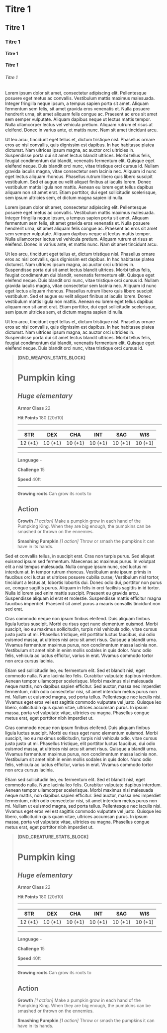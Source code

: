 # Titre 1
## Titre 1
### Titre 1
#### Titre 1
##### Titre 1
###### Titre 1

Lorem ipsum dolor sit amet, consectetur adipiscing elit. Pellentesque posuere eget metus ac convallis. Vestibulum mattis maximus malesuada. Integer fringilla neque ipsum, a tempus sapien porta sit amet. Aliquam fermentum sem felis, sit amet gravida eros venenatis et. Nulla posuere hendrerit urna, sit amet aliquam felis congue ac. Praesent ac eros sit amet sem semper vulputate. Aliquam dapibus neque ut lectus mattis tempor. Nulla ullamcorper lectus vel vehicula pretium. Aliquam rutrum et risus at eleifend. Donec in varius ante, et mattis nunc. Nam sit amet tincidunt arcu.

Ut leo arcu, tincidunt eget tellus et, dictum tristique nisl. Phasellus ornare eros ac nisl convallis, quis dignissim est dapibus. In hac habitasse platea dictumst. Nam ultrices ipsum magna, ac auctor orci ultricies in. Suspendisse porta dui sit amet lectus blandit ultrices. Morbi tellus felis, feugiat condimentum dui blandit, venenatis fermentum elit. Quisque eget eleifend neque. Duis blandit orci nunc, vitae tristique orci cursus id. Nullam gravida iaculis magna, vitae consectetur sem lacinia nec. Aliquam id nunc eget lectus aliquam rhoncus. Phasellus rutrum libero quis libero suscipit vestibulum. Sed et augue eu velit aliquet finibus at iaculis lorem. Donec vestibulum mattis ligula non mattis. Aenean eu lorem eget tellus dapibus aliquam non sit amet erat. Etiam porttitor, dui eget sollicitudin scelerisque, sem ipsum ultricies sem, et dictum magna sapien id nulla.

Lorem ipsum dolor sit amet, consectetur adipiscing elit. Pellentesque posuere eget metus ac convallis. Vestibulum mattis maximus malesuada. Integer fringilla neque ipsum, a tempus sapien porta sit amet. Aliquam fermentum sem felis, sit amet gravida eros venenatis et. Nulla posuere hendrerit urna, sit amet aliquam felis congue ac. Praesent ac eros sit amet sem semper vulputate. Aliquam dapibus neque ut lectus mattis tempor. Nulla ullamcorper lectus vel vehicula pretium. Aliquam rutrum et risus at eleifend. Donec in varius ante, et mattis nunc. Nam sit amet tincidunt arcu.

Ut leo arcu, tincidunt eget tellus et, dictum tristique nisl. Phasellus ornare eros ac nisl convallis, quis dignissim est dapibus. In hac habitasse platea dictumst. Nam ultrices ipsum magna, ac auctor orci ultricies in. Suspendisse porta dui sit amet lectus blandit ultrices. Morbi tellus felis, feugiat condimentum dui blandit, venenatis fermentum elit. Quisque eget eleifend neque. Duis blandit orci nunc, vitae tristique orci cursus id. Nullam gravida iaculis magna, vitae consectetur sem lacinia nec. Aliquam id nunc eget lectus aliquam rhoncus. Phasellus rutrum libero quis libero suscipit vestibulum. Sed et augue eu velit aliquet finibus at iaculis lorem. Donec vestibulum mattis ligula non mattis. Aenean eu lorem eget tellus dapibus aliquam non sit amet erat. Etiam porttitor, dui eget sollicitudin scelerisque, sem ipsum ultricies sem, et dictum magna sapien id nulla.

Ut leo arcu, tincidunt eget tellus et, dictum tristique nisl. Phasellus ornare eros ac nisl convallis, quis dignissim est dapibus. In hac habitasse platea dictumst. Nam ultrices ipsum magna, ac auctor orci ultricies in. Suspendisse porta dui sit amet lectus blandit ultrices. Morbi tellus felis, feugiat condimentum dui blandit, venenatis fermentum elit. Quisque eget eleifend neque. Duis blandit orci nunc, vitae tristique orci cursus id. 



> **[DND_WEAPON_STATS_BLOCK]**
> # Pumpkin king
> *Huge elementary*
> ---
>
> **Armor Class** 22
>
> **Hit Points** 180 (20d10)
>
> ---
>
> |STR|DEX|CHA|INT|SAG|WIS|
> |---|---|---|---|---|---|
> |12 (+1)|10 (+1)|10 (+1)|10 (+1)|10 (+1)|10 (+1)|
>
> ---
>
> **Language** -
>
> **Challenge** 15
>
> **Speed** 40ft
>
> ---
>
> **Growing roots** Can grow its roots to
>
> ## Action
> **Growth** *[1 action]* Make a pumpkin grow in each hand of the Pumpking King. When they are big enough, the pumpkins can be smashed or thrown on the ennemies.
>
> **Smashing Pumpkin** *[1 action]* Throw or smash the pumpkins it can have in its hands. 


Sed et convallis tellus, in suscipit erat. Cras non turpis purus. Sed aliquet euismod ipsum sed fermentum. Maecenas ac maximus purus. In volutpat elit a nisi tempus malesuada. Nulla congue ipsum nunc, sed luctus mi interdum at. In tempor rutrum rhoncus. Vestibulum ante ipsum primis in faucibus orci luctus et ultrices posuere cubilia curae; Vestibulum nisl tortor, tincidunt a lectus at, lobortis lobortis dui. Donec odio dui, porttitor non purus ac, congue sagittis purus. Aliquam in felis in orci facilisis sagittis in id tortor. Nulla id lorem sed enim mattis suscipit. Praesent eu gravida arcu. Suspendisse aliquam id erat et molestie. Suspendisse mattis efficitur magna faucibus imperdiet. Praesent sit amet purus a mauris convallis tincidunt non sed erat.

Cras commodo neque non ipsum finibus eleifend. Duis aliquam finibus ligula luctus suscipit. Morbi eu risus eget nunc elementum euismod. Morbi suscipit, leo eu maximus sollicitudin, turpis nisl vehicula odio, vitae cursus justo justo ut mi. Phasellus tristique, elit porttitor luctus faucibus, dui odio euismod massa, at ultrices nisi arcu sit amet risus. Quisque a blandit urna. Vivamus fermentum maximus purus, non condimentum massa lacinia non. Vestibulum sit amet nibh in enim mollis sodales in quis dolor. Nunc odio felis, vehicula ac luctus efficitur, varius in erat. Vivamus commodo tortor non arcu cursus lacinia.

Etiam sed sollicitudin leo, eu fermentum elit. Sed et blandit nisl, eget commodo nulla. Nunc lacinia leo felis. Curabitur vulputate dapibus interdum. Aenean tempor ullamcorper scelerisque. Morbi maximus nisi malesuada neque mattis, non dapibus sapien efficitur. Sed auctor, massa nec imperdiet fermentum, nibh odio consectetur nisi, sit amet interdum metus purus non mi. Nullam ut euismod magna, sed porta tellus. Pellentesque nec iaculis nisi. Vivamus eget eros vel est sagittis commodo vulputate vel justo. Quisque leo libero, sollicitudin quis quam vitae, ultrices accumsan purus. In ipsum massa, porta vel vulputate vitae, ultricies eu magna. Phasellus congue metus erat, eget porttitor nibh imperdiet ut.

Cras commodo neque non ipsum finibus eleifend. Duis aliquam finibus ligula luctus suscipit. Morbi eu risus eget nunc elementum euismod. Morbi suscipit, leo eu maximus sollicitudin, turpis nisl vehicula odio, vitae cursus justo justo ut mi. Phasellus tristique, elit porttitor luctus faucibus, dui odio euismod massa, at ultrices nisi arcu sit amet risus. Quisque a blandit urna. Vivamus fermentum maximus purus, non condimentum massa lacinia non. Vestibulum sit amet nibh in enim mollis sodales in quis dolor. Nunc odio felis, vehicula ac luctus efficitur, varius in erat. Vivamus commodo tortor non arcu cursus lacinia.

Etiam sed sollicitudin leo, eu fermentum elit. Sed et blandit nisl, eget commodo nulla. Nunc lacinia leo felis. Curabitur vulputate dapibus interdum. Aenean tempor ullamcorper scelerisque. Morbi maximus nisi malesuada neque mattis, non dapibus sapien efficitur. Sed auctor, massa nec imperdiet fermentum, nibh odio consectetur nisi, sit amet interdum metus purus non mi. Nullam ut euismod magna, sed porta tellus. Pellentesque nec iaculis nisi. Vivamus eget eros vel est sagittis commodo vulputate vel justo. Quisque leo libero, sollicitudin quis quam vitae, ultrices accumsan purus. In ipsum massa, porta vel vulputate vitae, ultricies eu magna. Phasellus congue metus erat, eget porttitor nibh imperdiet ut.

> **[DND_CREATURE_STATS_BLOCK]**
> # Pumpkin king
> *Huge elementary*
> ---
>
> **Armor Class** 22
>
> **Hit Points** 180 (20d10)
>
> ---
>
> |STR|DEX|CHA|INT|SAG|WIS|
> |---|---|---|---|---|---|
> |12 (+1)|10 (+1)|10 (+1)|10 (+1)|10 (+1)|10 (+1)|
>
> ---
>
> **Language** -
>
> **Challenge** 15
>
> **Speed** 40ft
>
> ---
>
> **Growing roots** Can grow its roots to
>
> ## Action
> **Growth** *[1 action]* Make a pumpkin grow in each hand of the Pumpking King. When they are big enough, the pumpkins can be smashed or thrown on the ennemies.
>
> **Smashing Pumpkin** *[1 action]* Throw or smash the pumpkins it can have in its hands. 

